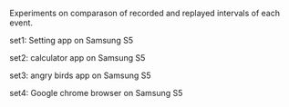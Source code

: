 Experiments on comparason of recorded and replayed intervals of each event.

set1: Setting app on Samsung S5

set2: calculator app on Samsung S5

set3: angry birds app on Samsung S5

set4: Google chrome browser on Samsung S5